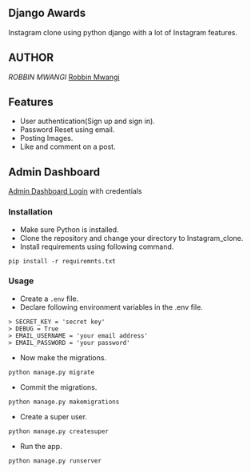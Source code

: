 ## Django Awards
Instagram clone using python django with a lot of Instagram features.

## AUTHOR 
*ROBBIN MWANGI*
[Robbin Mwangi](https://github.com/RobbinGIT)

## Features
- User authentication(Sign up and sign in).
- Password Reset using email.
- Posting Images.
- Like and comment on a post.

## Admin Dashboard

[Admin Dashboard Login](https://awardsrev254.herokuapp.com/admin/)  with credentials

### Installation
- Make sure Python is installed.
- Clone the repository and change your directory to Instagram_clone.
- Install requirements using following command.

```
pip install -r requiremnts.txt
```

### Usage
- Create a ``.env`` file.
- Declare following environment variables in the .env file.
```
> SECRET_KEY = 'secret key'
> DEBUG = True
> EMAIL_USERNAME = 'your email address'
> EMAIL_PASSWORD = 'your password' 
```
- Now make the migrations.
```
python manage.py migrate
```
- Commit the migrations.
```
python manage.py makemigrations
```
- Create a super user.
```
python manage.py createsuper
```
- Run the app.
```
python manage.py runserver
```